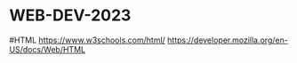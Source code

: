 # WEB-DEV-2023


#HTML 
https://www.w3schools.com/html/
https://developer.mozilla.org/en-US/docs/Web/HTML
